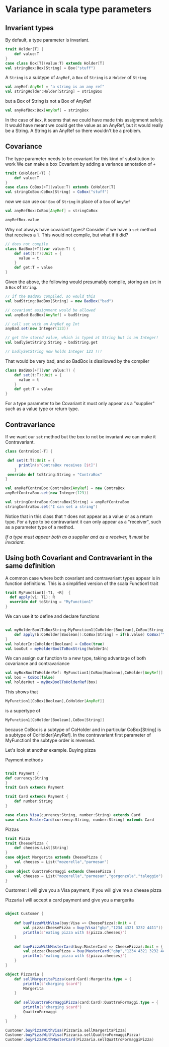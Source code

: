 # Variance in scala type parameters

## Invariant types

By default, a type parameter is invariant.

```scala mdoc
trait Holder[T] {
    def value:T
}
case class Box[T](value:T) extends Holder[T]
val stringBox:Box[String] = Box("stuff")
```

A `String` is a subtype of `AnyRef`, a `Box` of `String` is a `Holder` of `String`
```scala mdoc
val anyRef:AnyRef = "a string is an any ref"
val stringHolder:Holder[String] = stringBox
```

but a Box of String is not a Box of AnyRef
```scala mdoc:fail
val anyRefBox:Box[AnyRef] = stringBox
```

In the case of `Box`, it seems that we could have made this assignment safely.
It would have meant we could get the value as an AnyRef, but it would really be a String.
A String is an AnyRef so there wouldn't be a problem.

## Covariance
The type parameter needs to be covariant for this kind of substitution to work
We can make a box Covariant by adding a variance annotation of `+`

```scala mdoc
trait CoHolder[+T] {
    def value:T
}
case class CoBox[+T](value:T) extends CoHolder[T]
val stringCoBox:CoBox[String] = CoBox("stuff")
```
now we can use our `Box` of `String` in place of a `Box` of `AnyRef`
```scala mdoc
val anyRefBox:CoBox[AnyRef] = stringCoBox

anyRefBox.value
```

Why not always have covariant types?
Consider if we have a `set` method that receives a `T`. 
This would not compile, but what if it did?
```scala
// does not compile
class BadBox[+T](var value:T) {
    def set(t:T):Unit = {
      value = t
    }
    def get:T = value  
}
```
Given the above, the following would presumably compile,
storing an `Int` in a `Box` of `String`.
``` scala
// if the BadBox compiled, so would this
val badString:BadBox[String] = new BadBox("bad")

// covariant assignment would be allowed
val anyBad:BadBox[AnyRef] = badString

// call set with an AnyRef eg Int
anyBad.set(new Integer(123))

// get the stored value, which is typed at String but is an Integer!
val badlySetString:String = badString.get

// badlySetString now holds Integer 123 !!!
```
That would be very bad, and so BadBox is disallowed by the compiler

```scala mdoc:fail
class BadBox[+T](var value:T) {
    def set(t:T):Unit = {
      value = t
    }
    def get:T = value  
}
```

For a type parameter to be Covariant it must only appear as a "supplier" such as a value type or return type.

## Contravariance

If we want our `set` method but the box to not be invariant 
we can make it Contravariant.

```scala mdoc
class ContraBox[-T] {

 def set(t:T):Unit = {
      println(s"ContraBox receives [$t]")
    }
 override def toString:String = "ContraBox"   
}

val anyRefContraBox:ContraBox[AnyRef] = new ContraBox
anyRefContraBox.set(new Integer(123))

val stringContraBox:ContraBox[String] = anyRefContraBox
stringContraBox.set("I can set a string")

```
Notice that in this class that `T` does not appear as a value or
as a return type. 
For a type to be contravariant it 
can only appear as a "receiver", such as a parameter type of a method.

*If a type must appear both as a supplier and as a receiver, it must be invariant.*

## Using both Covariant and Contravariant in the same definition

A common case where both covariant and contravariant types appear is in function definitions.
This is a simplified version of the scala Function1 trait

```scala mdoc
trait MyFunction1[-T1, +R]  {
  def apply(v1: T1): R
  override def toString = "MyFunction1"
}
```
We can use it to define and declare functions
```scala mdoc

val myHolderBoolToBoxString:MyFunction1[CoHolder[Boolean],CoBox[String]] = new MyFunction1[CoHolder[Boolean],CoBox[String]] {
    def apply(b:CoHolder[Boolean]):CoBox[String] = if(b.value) CoBox("Yes!") else CoBox("No!")
}
val holderIn:CoHolder[Boolean] = CoBox(true) 
val boxOut = myHolderBoolToBoxString(holderIn)
```
We can assign our function to a new type, taking advantage of both
covariance and contravariance
```scala mdoc
val myBoxBoolToHolderRef: MyFunction1[CoBox[Boolean],CoHolder[AnyRef]] = myHolderBoolToBoxString
val box = CoBox(false)
val holderOut = myBoxBoolToHolderRef(box)
```
This shows that
```scala
MyFunction1[CoBox[Boolean],CoHolder[AnyRef]]
```
is a supertype of 
```scala
MyFunction1[CoHolder[Boolean],CoBox[String]]
```

because CoBox is a subtype of CoHolder and in particular CoBox[String] is a subtype of CoHolder[AnyRef].
In the contravariant first parameter of MyFunction1 the subtype order is reversed.


Let's look at another example. Buying pizza

Payment methods
```scala mdoc

trait Payment {
def currency:String
}
trait Cash extends Payment

trait Card extends Payment {
    def number:String 
}

case class Visa(currency:String, number:String) extends Card   
case class MasterCard(currency:String, number:String) extends Card   
```

Pizzas
```scala mdoc
trait Pizza
trait CheesePizza {
    def cheeses:List[String]
}
case object Margerita extends CheesePizza {
    val cheeses = List("mozerella","parmesan")
}
case object QuattroFormaggi extends CheesePizza {
    val cheeses = List("mozerella","parmesan","gorgonzola","taleggio")
}

```
Customer:
I will give you a Visa payment, if you will give me a cheese pizza

Pizzaria
I will accept a card payment and give you a margerita

```scala mdoc

object Customer {
 
    def buyPizzaWithVisa(buy:Visa => CheesePizza):Unit = {
        val pizza:CheesePizza = buy(Visa("gbp","1234 4321 3232 4411"))
        println(s"eating pizza with ${pizza.cheeses}")
    }
    
    def buyPizzaWithMasterCard(buy:MasterCard => CheesePizza):Unit = {
        val pizza:CheesePizza = buy(MasterCard("gbp","1234 4321 3232 4411"))
        println(s"eating pizza with ${pizza.cheeses}")
    }
}

object Pizzaria {
    def sellMargeritaPizza(card:Card):Margerita.type = {
        println(s"charging $card")
        Margerita
    }   
    
    def sellQuattroFormaggiPizza(card:Card):QuattroFormaggi.type = {
        println(s"charging $card")
        QuattroFormaggi
    }
}

Customer.buyPizzaWithVisa(Pizzaria.sellMargeritaPizza)
Customer.buyPizzaWithVisa(Pizzaria.sellQuattroFormaggiPizza)
Customer.buyPizzaWithMasterCard(Pizzaria.sellQuattroFormaggiPizza)
```
